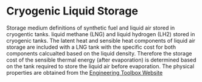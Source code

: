 # Cryogenic Liquid Storage

Storage medium definitions of synthetic fuel and liquid air stored in cryogentic tanks. liquid methane (LNG) and liquid hydrogen (LH2) stored in cryogenic tanks. The latent heat and sensible heat components of liquid air storage are included with a LNG tank with the specific cost for both components calcualted based on the liquid density. Therefore the storage cost of the sensible thermal energy (after evaporation) is determined based on the tank required to store the liquid air before evaporation. The physical properties are obtained from the [Engineering Toolbox Website](www.engineeringtoolbox.com)